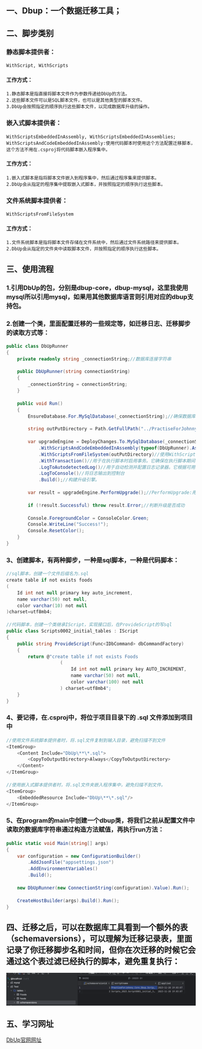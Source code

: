 ## 一、Dbup：一个数据迁移工具；
## 二、脚步类别
### 静态脚本提供者：
```
WithScript, WithScripts
```
#### 工作方式：
```
1.静态脚本是指直接将脚本文件作为参数传递给DbUp的方法。  
2.这些脚本文件可以是SQL脚本文件，也可以是其他类型的脚本文件。  
3.DbUp会按照指定的顺序执行这些脚本文件，以完成数据库升级的操作。  
```
### 嵌入式脚本提供者：
```
WithScriptsEmbeddedInAssembly, WithScriptsEmbeddedInAssemblies;
WithScriptsAndCodeEmbeddedInAssembly:使用代码脚本时使用这个方法配置迁移脚本，这个方法不用在.csproj将代码脚本嵌入程序集中。
```
#### 工作方式：
```
1.嵌入式脚本是指将脚本文件嵌入到程序集中，然后通过程序集来提供脚本。  
2.DbUp会从指定的程序集中提取嵌入式脚本，并按照指定的顺序执行这些脚本。
```
### 文件系统脚本提供者：
```
WithScriptsFromFileSystem
```
#### 工作方式：
```
1.文件系统脚本是指将脚本文件存储在文件系统中，然后通过文件系统路径来提供脚本。  
2.DbUp会从指定的文件夹中读取脚本文件，并按照指定的顺序执行这些脚本。
``` 
## 三、使用流程
### 1.引用DbUp的包，分别是dbup-core，dbup-mysql，这里我使用mysql所以引用mysql，如果用其他数据库语言则引用对应的dbup支持包。
### 2.创建一个类，里面配置迁移的一些规定等，如迁移日志、迁移脚步的读取方式等：
```C#
public class DbUpRunner
{
    private readonly string _connectionString;//数据库连接字符串

    public DbUpRunner(string connectionString)
    {
        _connectionString = connectionString;
    }

    public void Run()
    {
        EnsureDatabase.For.MySqlDatabase(_connectionString);//确保数据库是否存在，如果不存在则创建新数据库
        
        string outPutDirectory = Path.GetFullPath("../PractiseForJohnny.Core/DbUp");//在程序集中查找dbup

        var upgradeEngine = DeployChanges.To.MySqlDatabase(_connectionString)
            .WithScriptsAndCodeEmbeddedInAssembly(typeof(DbUpRunner).Assembly, s => s.EndsWith(".cs"))
            .WithScriptsFromFileSystem(outPutDirectory)//使用WithScriptsFromFileSystem默认选择以.sql结尾的文件
            .WithTransaction()//用于在执行脚本时启用事务。它确保在执行脚本期间，如果发生错误，将回滚所有已执行的更改
            .LogToAutodetectedLog()//用于自动检测并配置日志记录器。它根据可用的日志记录库自动选择适当的日志记录器。
            .LogToConsole()//将日志输出到控制台
            .Build();//构建升级引擎。

        var result = upgradeEngine.PerformUpgrade();//PerformUpgrade:用于执行数据库升级。它将执行所有未执行的脚本，并将执行结果返回给result变量。

        if (!result.Successful) throw result.Error;//判断升级是否成功
            
        Console.ForegroundColor = ConsoleColor.Green;
        Console.WriteLine("Success!");
        Console.ResetColor();
    }
}
```
### 3、创建脚本，有两种脚步，一种是sql脚本，一种是代码脚本：
```C#
//sql脚本，创建一个文件后缀名为.sql
create table if not exists foods
(
    Id int not null primary key auto_increment,
    name varchar(50) not null,
    color varchar(10) not null
)charset=utf8mb4;

//代码脚本，创建一个类继承IScript，实现接口后，在ProvideScript的写sql
public class Scripts0002_initial_tables : IScript
{
    public string ProvideScript(Func<IDbCommand> dbCommandFactory)
    {
        return @"create table if not exists Foods
                    ( 
                        Id int not null primary key AUTO_INCREMENT, 
                        name varchar(50) not null,
                        color varchar(100) not null
                    ) charset=utf8mb4";
    }
}
```
### 4、要记得，在.csproj中，将位于项目目录下的 .sql 文件添加到项目中
```C#
//使用文件系统脚本提供者时，将.sql文件复制到输入目录，避免扫描不到文件
<ItemGroup>
    <Content Include="DbUp\**\*.sql">
        <CopyToOutputDirectory>Always</CopyToOutputDirectory>
    </Content>
</ItemGroup>

//使用嵌入式脚本提供者时，将.sql文件夹嵌入程序集中，避免扫描不到文件。
<ItemGroup>
    <EmbeddedResource Include="DbUp\**\*.sql"/>
</ItemGroup>
```
### 5、在program的main中创建一个dbup类，将我们之前从配置文件中读取的数据库字符串通过构造方法赋值，再执行run方法：
```C#
public static void Main(string[] args)
{
    var configuration = new ConfigurationBuilder()
        .AddJsonFile("appsettings.json")
        .AddEnvironmentVariables()
        .Build();
        
    new DbUpRunner(new ConnectionString(configuration).Value).Run();
        
    CreateHostBuilder(args).Build().Run();
}

```
## 四、迁移之后，可以在数据库工具看到一个额外的表（schemaversions），可以理解为迁移记录表，里面记录了你迁移脚步名和时间，但你在次迁移的时候它会通过这个表过滤已经执行的脚本，避免重复执行：
![数据记录表](https://github.com/xieyangp/notes/blob/main/image/DbUp/%E8%BF%81%E7%A7%BB.png)
## 五、学习网址
[DbUp官网网址](https://dbup.readthedocs.io/en/latest/)
